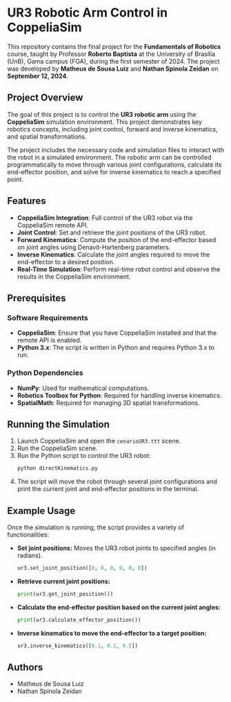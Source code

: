 # UR3 Robotic Arm Control in CoppeliaSim

This repository contains the final project for the **Fundamentals of Robotics** course, taught by Professor **Roberto Baptista** at the University of Brasília (UnB), Gama campus (FGA), during the first semester of 2024. The project was developed by **Matheus de Sousa Luiz** and **Nathan Spinola Zeidan** on **September 12, 2024**.

## Project Overview

The goal of this project is to control the **UR3 robotic arm** using the **CoppeliaSim** simulation environment. This project demonstrates key robotics concepts, including joint control, forward and inverse kinematics, and spatial transformations.

The project includes the necessary code and simulation files to interact with the robot in a simulated environment. The robotic arm can be controlled programmatically to move through various joint configurations, calculate its end-effector position, and solve for inverse kinematics to reach a specified point.

## Features

- **CoppeliaSim Integration**: Full control of the UR3 robot via the CoppeliaSim remote API.
- **Joint Control**: Set and retrieve the joint positions of the UR3 robot.
- **Forward Kinematics**: Compute the position of the end-effector based on joint angles using Denavit-Hartenberg parameters.
- **Inverse Kinematics**: Calculate the joint angles required to move the end-effector to a desired position.
- **Real-Time Simulation**: Perform real-time robot control and observe the results in the CoppeliaSim environment.


## Prerequisites

### Software Requirements

- **CoppeliaSim**: Ensure that you have CoppeliaSim installed and that the remote API is enabled.
- **Python 3.x**: The script is written in Python and requires Python 3.x to run.

### Python Dependencies

- **NumPy**: Used for mathematical computations.
- **Robotics Toolbox for Python**: Required for handling inverse kinematics.
- **SpatialMath**: Required for managing 3D spatial transformations.

## Running the Simulation

1. Launch CoppeliaSim and open the `cenarioUR3.ttt` scene.
2. Run the CoppeliaSim scene.
3. Run the Python script to control the UR3 robot:
   ```bash
   python directKinematics.py
4. The script will move the robot through several joint configurations and print the current joint and end-effector positions in the terminal.

## Example Usage

Once the simulation is running, the script provides a variety of functionalities:

- **Set joint positions:** Moves the UR3 robot joints to specified angles (in radians).
  ```python
  ur3.set_joint_position([0, 0, 0, 0, 0, 0])
- **Retrieve current joint positions:**
  ```python
  print(ur3.get_joint_position())
- **Calculate the end-effector position based on the current joint angles:**
  ```python
  print(ur3.calculate_effector_position())
- **Inverse kinematics to move the end-effector to a target position:**
  ```python
  ur3.inverse_kinematics([0.1, 0.2, 0.5])

## Authors

- Matheus de Sousa Luiz
- Nathan Spinola Zeidan

